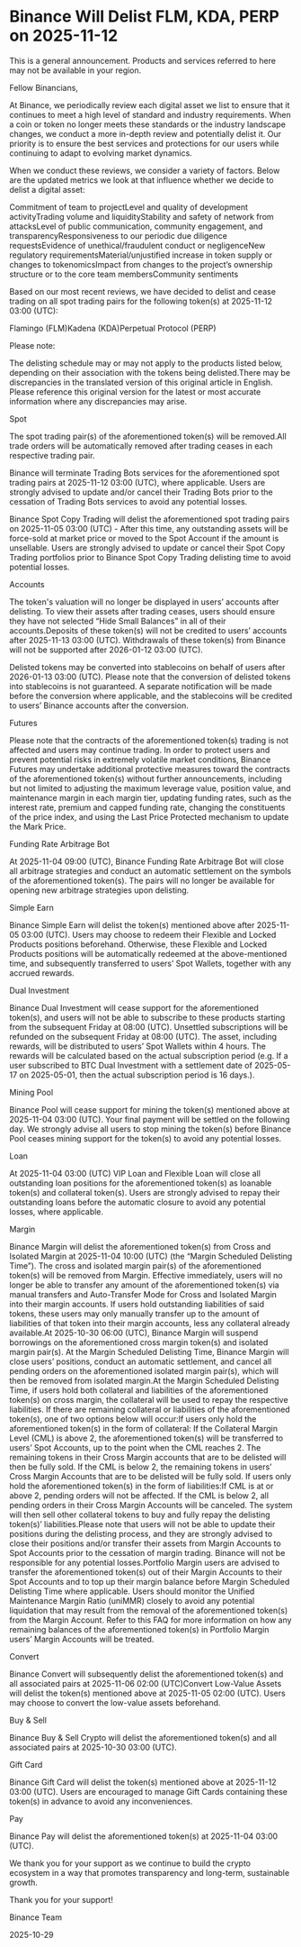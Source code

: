 # Binance Will Delist FLM, KDA, PERP on 2025-11-12

This is a general announcement. Products and services referred to here may not be available in your region.

Fellow Binancians,

At Binance, we periodically review each digital asset we list to ensure that it continues to meet a high level of standard and industry requirements. When a coin or token no longer meets these standards or the industry landscape changes, we conduct a more in-depth review and potentially delist it. Our priority is to ensure the best services and protections for our users while continuing to adapt to evolving market dynamics. 

When we conduct these reviews, we consider a variety of factors. Below are the updated metrics we look at that influence whether we decide to delist a digital asset:  

Commitment of team to projectLevel and quality of development activityTrading volume and liquidityStability and safety of network from attacksLevel of public communication, community engagement, and transparencyResponsiveness to our periodic due diligence requestsEvidence of unethical/fraudulent conduct or negligenceNew regulatory requirementsMaterial/unjustified increase in token supply or changes to tokenomicsImpact from changes to the project’s ownership structure or to the core team membersCommunity sentiments

Based on our most recent reviews, we have decided to delist and cease trading on all spot trading pairs for the following token(s) at 2025-11-12 03:00 (UTC):

Flamingo (FLM)Kadena (KDA)Perpetual Protocol (PERP)

Please note:

The delisting schedule may or may not apply to the products listed below, depending on their association with the tokens being delisted.There may be discrepancies in the translated version of this original article in English. Please reference this original version for the latest or most accurate information where any discrepancies may arise. 

Spot

The spot trading pair(s) of the aforementioned token(s) will be removed.All trade orders will be automatically removed after trading ceases in each respective trading pair.

Binance will terminate Trading Bots services for the aforementioned spot trading pairs at 2025-11-12 03:00 (UTC), where applicable. Users are strongly advised to update and/or cancel their Trading Bots prior to the cessation of Trading Bots services to avoid any potential losses.

Binance Spot Copy Trading will delist the aforementioned spot trading pairs on 2025-11-05 03:00 (UTC) - After this time, any outstanding assets will be force-sold at market price or moved to the Spot Account if the amount is unsellable. Users are strongly advised to update or cancel their Spot Copy Trading portfolios prior to Binance Spot Copy Trading delisting time to avoid potential losses.

Accounts

The token's valuation will no longer be displayed in users’ accounts after delisting. To view their assets after trading ceases, users should ensure they have not selected “Hide Small Balances” in all of their accounts.Deposits of these token(s) will not be credited to users’ accounts after 2025-11-13 03:00 (UTC). Withdrawals of these token(s) from Binance will not be supported after 2026-01-12 03:00 (UTC).

Delisted tokens may be converted into stablecoins on behalf of users after 2026-01-13 03:00 (UTC). Please note that the conversion of delisted tokens into stablecoins is not guaranteed. A separate notification will be made before the conversion where applicable, and the stablecoins will be credited to users’ Binance accounts after the conversion. 

Futures

Please note that the contracts of the aforementioned token(s) trading is not affected and users may continue trading. In order to protect users and prevent potential risks in extremely volatile market conditions, Binance Futures may undertake additional protective measures toward the contracts of the aforementioned token(s) without further announcements, including but not limited to adjusting the maximum leverage value, position value, and maintenance margin in each margin tier, updating funding rates, such as the interest rate, premium and capped funding rate, changing the constituents of the price index, and using the Last Price Protected mechanism to update the Mark Price.

Funding Rate Arbitrage Bot

At 2025-11-04 09:00 (UTC), Binance Funding Rate Arbitrage Bot will close all arbitrage strategies and conduct an automatic settlement on the symbols of the aforementioned token(s). The pairs will no longer be available for opening new arbitrage strategies upon delisting.

Simple Earn

Binance Simple Earn will delist the token(s) mentioned above after 2025-11-05 03:00 (UTC). Users may choose to redeem their Flexible and Locked Products positions beforehand. Otherwise, these Flexible and Locked Products positions will be automatically redeemed at the above-mentioned time, and subsequently transferred to users’ Spot Wallets, together with any accrued rewards.

Dual Investment

Binance Dual Investment will cease support for the aforementioned token(s), and users will not be able to subscribe to these products starting from the subsequent Friday at 08:00 (UTC). Unsettled subscriptions will be refunded on the subsequent Friday at 08:00 (UTC). The asset, including rewards, will be distributed to users’ Spot Wallets within 4 hours. The rewards will be calculated based on the actual subscription period (e.g. If a user subscribed to BTC Dual Investment with a settlement date of 2025-05-17 on 2025-05-01, then the actual subscription period is 16 days.).

Mining Pool

Binance Pool will cease support for mining the token(s) mentioned above at 2025-11-04 03:00 (UTC). Your final payment will be settled on the following day. We strongly advise all users to stop mining the token(s) before Binance Pool ceases mining support for the token(s) to avoid any potential losses.

Loan

At 2025-11-04 03:00 (UTC) VIP Loan and Flexible Loan will close all outstanding loan positions for the aforementioned token(s) as loanable token(s) and collateral token(s). Users are strongly advised to repay their outstanding loans before the automatic closure to avoid any potential losses, where applicable.

Margin

Binance Margin will delist the aforementioned token(s) from Cross and Isolated Margin at 2025-11-04 10:00 (UTC) (the “Margin Scheduled Delisting Time”). The cross and isolated margin pair(s) of the aforementioned token(s) will be removed from Margin. Effective immediately, users will no longer be able to transfer any amount of the aforementioned token(s) via manual transfers and Auto-Transfer Mode for Cross and Isolated Margin into their margin accounts. If users hold outstanding liabilities of said tokens, these users may only manually transfer up to the amount of liabilities of that token into their margin accounts, less any collateral already available.At 2025-10-30 06:00 (UTC), Binance Margin will suspend borrowings on the aforementioned cross margin token(s) and isolated margin pair(s). At the Margin Scheduled Delisting Time, Binance Margin will close users’ positions, conduct an automatic settlement, and cancel all pending orders on the aforementioned isolated margin pair(s), which will then be removed from isolated margin.At the Margin Scheduled Delisting Time, if users hold both collateral and liabilities of the aforementioned token(s) on cross margin, the collateral will be used to repay the respective liabilities. If there are remaining collateral or liabilities of the aforementioned token(s), one of two options below will occur:If users only hold the aforementioned token(s) in the form of collateral: If the Collateral Margin Level (CML) is above 2, the aforementioned token(s) will be transferred to users’ Spot Accounts, up to the point when the CML reaches 2. The remaining tokens in their Cross Margin accounts that are to be delisted will then be fully sold. If the CML is below 2, the remaining tokens in users’ Cross Margin Accounts that are to be delisted will be fully sold. If users only hold the aforementioned token(s) in the form of liabilities:If CML is at or above 2, pending orders will not be affected. If the CML is below 2, all pending orders in their Cross Margin Accounts will be canceled. The system will then sell other collateral tokens to buy and fully repay the delisting token(s)’ liabilities.Please note that users will not be able to update their positions during the delisting process, and they are strongly advised to close their positions and/or transfer their assets from Margin Accounts to Spot Accounts prior to the cessation of margin trading. Binance will not be responsible for any potential losses.Portfolio Margin users are advised to transfer the aforementioned token(s) out of their Margin Accounts to their Spot Accounts and to top up their margin balance before Margin Scheduled Delisting Time where applicable. Users should monitor the Unified Maintenance Margin Ratio (uniMMR) closely to avoid any potential liquidation that may result from the removal of the aforementioned token(s) from the Margin Account. Refer to this FAQ for more information on how any remaining balances of the aforementioned token(s) in Portfolio Margin users’ Margin Accounts will be treated.

Convert

Binance Convert will subsequently delist the aforementioned token(s) and all associated pairs at 2025-11-06 02:00 (UTC)Convert Low-Value Assets will delist the token(s) mentioned above at 2025-11-05 02:00 (UTC). Users may choose to convert the low-value assets beforehand. 

Buy & Sell

Binance Buy & Sell Crypto will delist the aforementioned token(s) and all associated pairs at 2025-10-30 03:00 (UTC).

Gift Card

Binance Gift Card will delist the token(s) mentioned above at 2025-11-12 03:00 (UTC). Users are encouraged to manage Gift Cards containing these token(s) in advance to avoid any inconveniences.

Pay

Binance Pay will delist the aforementioned token(s) at 2025-11-04 03:00 (UTC).

We thank you for your support as we continue to build the crypto ecosystem in a way that promotes transparency and long-term, sustainable growth.

Thank you for your support!

Binance Team

2025-10-29